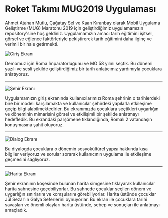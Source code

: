 # Roket Takımı MUG2019 Uygulaması

Ahmet Atahan Mutlu, Çağatay Sel ve Kaan Kıranbay olarak Mobil Uygulama Geliştirme (MUG) Maratonu 2019 için geliştirdiğimiz uygulamamızın repository'sine hoş geldiniz. Uygulamamızın amacı tarih eğitimini işitsel, görsel ve eğlence faktörleriyle pekiştirerek tarih eğitimini daha ilginç ve verimli bir hale getirmekti.

![Giriş Ekranı](Visuals/main_screen.png)   

Demomuz için Roma İmparatorluğunu ve MÖ 58 yılını seçtik. Bu dönemi yazılı ve sesli şekilde geliştirdiğimiz bir tarih anlatıcımız yardımıyla çocuklara anlatıyoruz. 

---

![Şehir Ekranı](Visuals/city_screen.png)   

Uygulamamızın giriş ekranında kullanıcılarımızı Roma şehrinin o tarihlerdeki bire bir modeli karşılamakta ve kullanıcılar şehirdeki yapılarla etkileşime geçip bilgi alabilmektedirler. Bu ekranımızda çocuklara seçtikleri uygarlığın ve döneminin mimarisini görsel ve etkilişimli bir şekilde anlatmayı hedefledik. Bu ekrandaki parşömene tıklandığında, Romalı 2 vatandaşın konuşmasına şahit oluyoruz.

---

![Dialog Ekranı](Visuals/dialog_screen.png)   

Bu diyalogda çocuklara o dönemin sosyokültürel yapısı hakkında kısa bilgiler veriyoruz ve sorular sorarak kullanıcının uygulama ile etkileşime geçmesini sağlıyoruz.    

---

![Harita Ekranı](Visuals/map_screen.png) 

Şehir ekranının köşesinde bulunan harita simgesine tıklayarak kullanıcılar harita sahnesine geçebiliyorlar. Bu sahnede çocuklar seçilen dönem ve uygarlığın sınırlarını ve komşularını görebiliyorlar. Harita üstünde çocuklar Jül Sezar'ın Galya Seferlerini oynuyorlar. Bu ekran ile çocuklara tarihi savaşları ve önemli olayları  harita üstünde, sebep ve sonuçları ile anlatmayı amaçladık.


